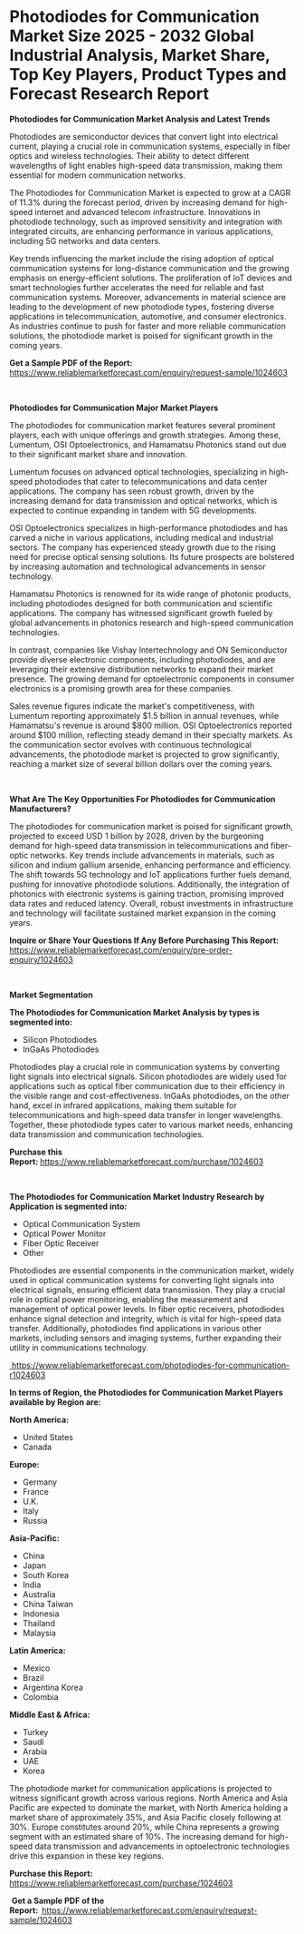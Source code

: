 <p><h1>Photodiodes for Communication Market Size 2025 - 2032 Global Industrial Analysis, Market Share, Top Key Players, Product Types and Forecast Research Report</h1></p><p><strong>Photodiodes for Communication Market Analysis and Latest Trends</strong></p>
<p><p>Photodiodes are semiconductor devices that convert light into electrical current, playing a crucial role in communication systems, especially in fiber optics and wireless technologies. Their ability to detect different wavelengths of light enables high-speed data transmission, making them essential for modern communication networks.</p><p>The Photodiodes for Communication Market is expected to grow at a CAGR of 11.3% during the forecast period, driven by increasing demand for high-speed internet and advanced telecom infrastructure. Innovations in photodiode technology, such as improved sensitivity and integration with integrated circuits, are enhancing performance in various applications, including 5G networks and data centers.</p><p>Key trends influencing the market include the rising adoption of optical communication systems for long-distance communication and the growing emphasis on energy-efficient solutions. The proliferation of IoT devices and smart technologies further accelerates the need for reliable and fast communication systems. Moreover, advancements in material science are leading to the development of new photodiode types, fostering diverse applications in telecommunication, automotive, and consumer electronics. As industries continue to push for faster and more reliable communication solutions, the photodiode market is poised for significant growth in the coming years.</p></p>
<p><strong>Get a Sample PDF of the Report:&nbsp;</strong> <a href="https://www.reliablemarketforecast.com/enquiry/request-sample/1024603?utm_campaign=2478&utm_medium=2&utm_source=Github&utm_content=ia&utm_term=18042025&utm_id=photodiodes-for-communication">https://www.reliablemarketforecast.com/enquiry/request-sample/1024603</a></p>
<p>&nbsp;</p>
<p><strong>Photodiodes for Communication Major Market Players</strong></p>
<p><p>The photodiodes for communication market features several prominent players, each with unique offerings and growth strategies. Among these, Lumentum, OSI Optoelectronics, and Hamamatsu Photonics stand out due to their significant market share and innovation.</p><p>Lumentum focuses on advanced optical technologies, specializing in high-speed photodiodes that cater to telecommunications and data center applications. The company has seen robust growth, driven by the increasing demand for data transmission and optical networks, which is expected to continue expanding in tandem with 5G developments.</p><p>OSI Optoelectronics specializes in high-performance photodiodes and has carved a niche in various applications, including medical and industrial sectors. The company has experienced steady growth due to the rising need for precise optical sensing solutions. Its future prospects are bolstered by increasing automation and technological advancements in sensor technology.</p><p>Hamamatsu Photonics is renowned for its wide range of photonic products, including photodiodes designed for both communication and scientific applications. The company has witnessed significant growth fueled by global advancements in photonics research and high-speed communication technologies. </p><p>In contrast, companies like Vishay Intertechnology and ON Semiconductor provide diverse electronic components, including photodiodes, and are leveraging their extensive distribution networks to expand their market presence. The growing demand for optoelectronic components in consumer electronics is a promising growth area for these companies.</p><p>Sales revenue figures indicate the market's competitiveness, with Lumentum reporting approximately $1.5 billion in annual revenues, while Hamamatsu's revenue is around $800 million. OSI Optoelectronics reported around $100 million, reflecting steady demand in their specialty markets. As the communication sector evolves with continuous technological advancements, the photodiode market is projected to grow significantly, reaching a market size of several billion dollars over the coming years.</p></p>
<p>&nbsp;</p>
<p><strong>What Are The Key Opportunities For Photodiodes for Communication Manufacturers?</strong></p>
<p><p>The photodiodes for communication market is poised for significant growth, projected to exceed USD 1 billion by 2028, driven by the burgeoning demand for high-speed data transmission in telecommunications and fiber-optic networks. Key trends include advancements in materials, such as silicon and indium gallium arsenide, enhancing performance and efficiency. The shift towards 5G technology and IoT applications further fuels demand, pushing for innovative photodiode solutions. Additionally, the integration of photonics with electronic systems is gaining traction, promising improved data rates and reduced latency. Overall, robust investments in infrastructure and technology will facilitate sustained market expansion in the coming years.</p></p>
<p><strong>Inquire or Share Your Questions If Any Before Purchasing This Report:</strong> <a href="https://www.reliablemarketforecast.com/enquiry/pre-order-enquiry/1024603?utm_campaign=2478&utm_medium=2&utm_source=Github&utm_content=ia&utm_term=18042025&utm_id=photodiodes-for-communication">https://www.reliablemarketforecast.com/enquiry/pre-order-enquiry/1024603</a></p>
<p>&nbsp;</p>
<p><strong>Market Segmentation</strong></p>
<p><strong>The Photodiodes for Communication Market Analysis by types is segmented into:</strong></p>
<p><ul><li>Silicon Photodiodes</li><li>InGaAs Photodiodes</li></ul></p>
<p><p>Photodiodes play a crucial role in communication systems by converting light signals into electrical signals. Silicon photodiodes are widely used for applications such as optical fiber communication due to their efficiency in the visible range and cost-effectiveness. InGaAs photodiodes, on the other hand, excel in infrared applications, making them suitable for telecommunications and high-speed data transfer in longer wavelengths. Together, these photodiode types cater to various market needs, enhancing data transmission and communication technologies.</p></p>
<p><strong>Purchase this Report:&nbsp;</strong><a href="https://www.reliablemarketforecast.com/purchase/1024603?utm_campaign=2478&utm_medium=2&utm_source=Github&utm_content=ia&utm_term=18042025&utm_id=photodiodes-for-communication">https://www.reliablemarketforecast.com/purchase/1024603</a></p>
<p>&nbsp;</p>
<p><strong>The Photodiodes for Communication Market Industry Research by Application is segmented into:</strong></p>
<p><ul><li>Optical Communication System</li><li>Optical Power Monitor</li><li>Fiber Optic Receiver</li><li>Other</li></ul></p>
<p><p>Photodiodes are essential components in the communication market, widely used in optical communication systems for converting light signals into electrical signals, ensuring efficient data transmission. They play a crucial role in optical power monitoring, enabling the measurement and management of optical power levels. In fiber optic receivers, photodiodes enhance signal detection and integrity, which is vital for high-speed data transfer. Additionally, photodiodes find applications in various other markets, including sensors and imaging systems, further expanding their utility in communications technology.</p></p>
<p><a href="https://www.reliablemarketforecast.com/photodiodes-for-communication-r1024603?utm_campaign=2478&utm_medium=2&utm_source=Github&utm_content=ia&utm_term=18042025&utm_id=photodiodes-for-communication">&nbsp;https://www.reliablemarketforecast.com/photodiodes-for-communication-r1024603</a></p>
<p><strong>In terms of Region, the Photodiodes for Communication Market Players available by Region are:</strong></p>
<p>
    <p> <strong> North America: </strong>
        <ul>
            <li>United States</li>
            <li>Canada</li>
        </ul>
        </p> 
    <p> <strong> Europe: </strong>
        <ul>
            <li>Germany</li>
            <li>France</li>
            <li>U.K.</li>
            <li>Italy</li>
            <li>Russia</li>
        </ul>
        </p> 
    <p> <strong> Asia-Pacific: </strong>
        <ul>
            <li>China</li>
            <li>Japan</li>
            <li>South Korea</li>
            <li>India</li>
            <li>Australia</li>
            <li>China Taiwan</li>
            <li>Indonesia</li>
            <li>Thailand</li>
            <li>Malaysia</li>
        </ul>
        </p> 
    <p> <strong> Latin America: </strong>
        <ul>
            <li>Mexico</li>
            <li>Brazil</li>
            <li>Argentina Korea</li>
            <li>Colombia</li>
        </ul>
        </p> 
    <p> <strong> Middle East & Africa: </strong>
        <ul>
            <li>Turkey</li>
            <li>Saudi</li>
            <li>Arabia</li>
            <li>UAE</li>
            <li>Korea</li>
        </ul>
    </p>
    </p>
<p><p>The photodiode market for communication applications is projected to witness significant growth across various regions. North America and Asia Pacific are expected to dominate the market, with North America holding a market share of approximately 35%, and Asia Pacific closely following at 30%. Europe constitutes around 20%, while China represents a growing segment with an estimated share of 10%. The increasing demand for high-speed data transmission and advancements in optoelectronic technologies drive this expansion in these key regions.</p></p>
<p><strong>Purchase this Report: </strong><a href="https://www.reliablemarketforecast.com/purchase/1024603?utm_campaign=2478&utm_medium=2&utm_source=Github&utm_content=ia&utm_term=18042025&utm_id=photodiodes-for-communication">https://www.reliablemarketforecast.com/purchase/1024603</a></p>
<p>&nbsp;<strong>Get a Sample PDF of the Report:&nbsp;&nbsp;</strong><a href="https://www.reliablemarketforecast.com/enquiry/request-sample/1024603?utm_campaign=2478&utm_medium=2&utm_source=Github&utm_content=ia&utm_term=18042025&utm_id=photodiodes-for-communication">https://www.reliablemarketforecast.com/enquiry/request-sample/1024603</a></p>
<p><strong></strong></p>
<p><p></p><p></p><p></p></p>